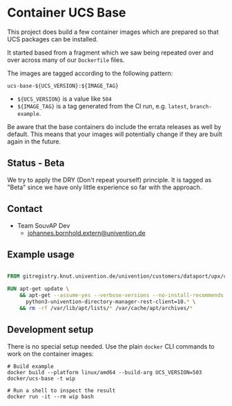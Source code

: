# Container UCS Base

This project does build a few container images which are prepared so that UCS
packages can be installed.

It started based from a fragment which we saw being repeated over and over
across many of our `Dockerfile` files.

The images are tagged according to the following pattern:

```
ucs-base-${UCS_VERSION}:${IMAGE_TAG}
```

- `${UCS_VERSION}` is a value like `504`
- `${IMAGE_TAG}` is a tag generated from the CI run, e.g. `latest`, `branch-example`.

Be aware that the base containers do include the errata releases as well by
default. This means that your images will potentially change if they are built
again in the future.


## Status - Beta

We try to apply the DRY (Don't repeat yourself) principle. It is tagged as
"Beta" since we have only little experience so far with the approach.


## Contact

- Team SouvAP Dev
  - <johannes.bornhold.extern@univention.de>


## Example usage

```Dockerfile

FROM gitregistry.knut.univention.de/univention/customers/dataport/upx/container-ucs-base/ucs-base-504:latest AS ucs-base

RUN apt-get update \
    && apt-get --assume-yes --verbose-versions --no-install-recommends install \
      python3-univention-directory-manager-rest-client=10.* \
    && rm -rf /var/lib/apt/lists/* /var/cache/apt/archives/*
```

## Development setup

There is no special setup needed. Use the plain `docker` CLI commands to work on
the container images:

```shell
# Build example
docker build --platform linux/amd64 --build-arg UCS_VERSION=503 docker/ucs-base -t wip

# Run a shell to inspect the result
docker run -it --rm wip bash
```
